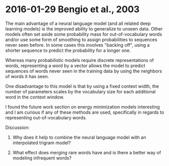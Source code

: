 # 2016-01-29 Bengio et al., 2003

The main advantage of a neural language model (and all related deep learning models) is the improved ability to generalize to unseen data.
Other models often set aside some probability mass for out-of-vocabulary words and/or use some form of smoothing to assign probabilities to 
sequences never seen before.  In some cases this involves "backing off", using a shorter sequence to predict the probability for a 
longer one.

Whereas many probabilistic models require discrete representations of words, representing a word by a vector 
allows the model to predict sequences of words never seen in the training data by using the neighbors of words it has seen.

One disadvantage to this model is that by using a
fixed context width, the number of parameters scales by the vocabulary size for each additional word in the context window.

I found the future work section on energy minimization models interesting and I am curious if any of these methods are used, specifically
in regards to representing out-of-vocabulary words.

Discussion:

1) Why does it help to combine the neural language model with an interpolated trigram model?

2) What effect does merging rare words have and is there a better way of modeling infrequent words?

